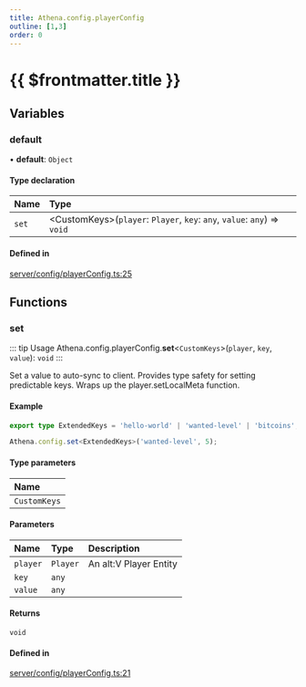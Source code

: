 ```yaml
---
title: Athena.config.playerConfig
outline: [1,3]
order: 0
---
```


# {{ $frontmatter.title }}


## Variables

### default

• **default**: `Object`

#### Type declaration

| Name | Type |
| :------ | :------ |
| `set` | <CustomKeys\>(`player`: `Player`, `key`: `any`, `value`: `any`) => `void` |

#### Defined in

[server/config/playerConfig.ts:25](https://github.com/Stuyk/altv-athena/blob/d77637c/src/core/server/config/playerConfig.ts#L25)

## Functions

### set

::: tip Usage
Athena.config.playerConfig.**set**<`CustomKeys`\>(`player`, `key`, `value`): `void`
:::

Set a value to auto-sync to client.
Provides type safety for setting predictable keys.
Wraps up the player.setLocalMeta function.

#### Example
```ts
export type ExtendedKeys = 'hello-world' | 'wanted-level' | 'bitcoins';

Athena.config.set<ExtendedKeys>('wanted-level', 5);
```

#### Type parameters

| Name |
| :------ |
| `CustomKeys` |

#### Parameters

| Name | Type | Description |
| :------ | :------ | :------ |
| `player` | `Player` | An alt:V Player Entity |
| `key` | `any` |  |
| `value` | `any` |  |

#### Returns

`void`

#### Defined in

[server/config/playerConfig.ts:21](https://github.com/Stuyk/altv-athena/blob/d77637c/src/core/server/config/playerConfig.ts#L21)
